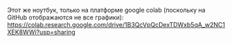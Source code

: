Этот же ноутбук, только на платформе google colab (поскольку на GitHub отображаются не все графики): https://colab.research.google.com/drive/1B3QcVpQcDexTDWxb5qA_w2NC1XEK8WWi?usp=sharing
